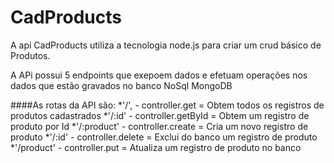 # CadProducts

A api CadProducts utiliza a tecnologia node.js para criar um crud básico de Produtos.

A APi possui 5 endpoints que exepoem dados e efetuam operações nos dados que estão gravados no banco NoSql MongoDB

####As rotas da API são:
*'/', - controller.get = Obtem todos os registros de produtos cadastrados
*'/:id' - controller.getById = Obtem um registro de produto por Id
*'/:product' - controller.create = Cria um novo registro de produto
*'/:id' - controller.delete = Exclui do banco um registro de produto
*'/product' - controller.put = Atualiza um registro de produto no banco 

